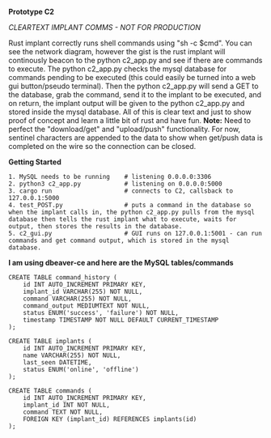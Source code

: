 **Prototype C2**

*CLEARTEXT IMPLANT COMMS - NOT FOR PRODUCTION*

Rust implant correctly runs shell commands using "sh -c $cmd". You can see the network diagram, however the gist is the rust implant will continously beacon to the python c2_app.py and see if there are commands to execute. The python c2_app.py checks the mysql database for commands pending to be executed (this could easily be turned into a web gui button/pseudo terminal). Then the python c2_app.py will send a GET to the database, grab the command, send it to the implant to be executed, and on return, the implant output will be given to the python c2_app.py and stored inside the mysql database. All of this is clear text and just to show proof of concept and learn a little bit of rust and have fun. 
**Note:** Need to perfect the "download/get" and "upload/push" functionality. For now, sentinel characters are appended to the data to show when get/push data is completed on the wire so the connection can be closed.  

**Getting Started**

```
1. MySQL needs to be running    # listening 0.0.0.0:3306 
2. python3 c2_app.py            # listening on 0.0.0.0:5000
3. cargo run                    # connects to C2, callsback to 127.0.0.1:5000
4. test_POST.py                 # puts a command in the database so when the implant calls in, the python c2_app.py pulls from the mysql database then tells the rust implant what to execute, waits for output, then stores the results in the database.
5. c2_gui.py                    # GUI runs on 127.0.0.1:5001 - can run commands and get command output, which is stored in the mysql database. 
```


**I am using dbeaver-ce and here are the MySQL tables/commands**

```
CREATE TABLE command_history (
    id INT AUTO_INCREMENT PRIMARY KEY,
    implant_id VARCHAR(255) NOT NULL,
    command VARCHAR(255) NOT NULL,
    command_output MEDIUMTEXT NOT NULL,
    status ENUM('success', 'failure') NOT NULL,
    timestamp TIMESTAMP NOT NULL DEFAULT CURRENT_TIMESTAMP
);
```


```
CREATE TABLE implants (
    id INT AUTO_INCREMENT PRIMARY KEY,
    name VARCHAR(255) NOT NULL,
    last_seen DATETIME,
    status ENUM('online', 'offline')
);
```


```
CREATE TABLE commands (
    id INT AUTO_INCREMENT PRIMARY KEY,
    implant_id INT NOT NULL,
    command TEXT NOT NULL,
    FOREIGN KEY (implant_id) REFERENCES implants(id)
);
```

